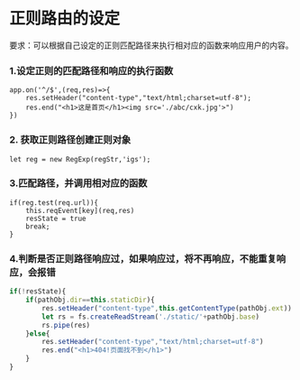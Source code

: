 # 正则路由的设定

要求：可以根据自己设定的正则匹配路径来执行相对应的函数来响应用户的内容。

### 1.设定正则的匹配路径和响应的执行函数

```
app.on('^/$',(req,res)=>{
    res.setHeader("content-type","text/html;charset=utf-8");
    res.end("<h1>这是首页</h1><img src='./abc/cxk.jpg'>")
})
```

### 2. 获取正则路径创建正则对象

```
let reg = new RegExp(regStr,'igs');
```

### 3.匹配路径，并调用相对应的函数

```
if(reg.test(req.url)){
    this.reqEvent[key](req,res)
    resState = true
    break;
}
```

### 4.判断是否正则路径响应过，如果响应过，将不再响应，不能重复响应，会报错

```javascript
if(!resState){
    if(pathObj.dir==this.staticDir){
        res.setHeader("content-type",this.getContentType(pathObj.ext))
        let rs = fs.createReadStream('./static/'+pathObj.base)
        rs.pipe(res)
    }else{
        res.setHeader("content-type","text/html;charset=utf-8")
        res.end("<h1>404!页面找不到</h1>")
    }
}
```

